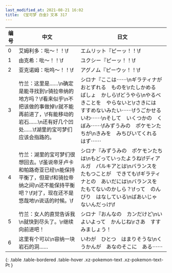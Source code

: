 ```yaml
---
last_modified_at: 2021-08-21 16:02
title: 《宝可梦 白金》文本 317
---
```

| 编号 | 中文 | 日文 |
| ---- | ---- | ---- |
| 0 | 艾姆利多：吡～！！\f | エムリット『ピーッ！！\f |
| 1 | 由克希：吡～！！\f | ユクシー『ピーッ！！\f |
| 2 | 亚克诺姆：吡呜～！！\f | アグノム『ピーウッ！！\f |
| 3 | 竹兰：这里是……\n确定是能寻找到\r骑拉帝纳的地方吗？\f看来似乎\n不把该做的事做掉\r就不能再前进了，\f有能移动的岩石……\n还有好几个凹处……\f湖里的宝可梦们应该会指路的。 | シロナ『ここは⋯⋯\nギラティナが　おとずれる　ものを\rたしかめる　ばしょ　かしら\fどうやら\nやるべきことを　やらないと\rさきには　すすめないみたい⋯⋯\fうごかせる　いわ⋯⋯\nそして　いくつかの　くぼみ⋯⋯\fみずうみの　ポケモンたちが\nきみを　みちびいてくれる　はず⋯⋯ |
| 4 | 竹兰：湖里的宝可梦们很想回去。\f虽说帝牙卢卡和帕路奇亚已经\n能保持平衡了，但是\f和骑拉帝纳之间\n还不能保持平衡吧？\f对了，现在还不是悠哉地\n说话的时候。\f | シロナ『みずうみの　ポケモンたちは\nもどっていったようね\fディアルガ　パルキアとは\nバランスを　たもつことが　できても\fギラティナとの　あいだには\nバランスを　たもてないのかしら？\fって　のんびり　はなしている\nばあいじゃ　ないんだっけ\f |
| 5 | 竹兰：女人的直觉告诉我\n就快到尽头了。\r继续向前进吧！ | シロナ『おんなの　カンだけど\nいよいよって　かんじね\rさあ　すすみましょう！ |
| 6 | 这里有个可以\n容纳一块岩石的洞…… | いわが　ひとつ　はまりそうな\nくうかんが　あなのそこに　ある⋯⋯ |
{: .table .table-bordered .table-hover .xz-pokemon-text .xz-pokemon-text-Pt }